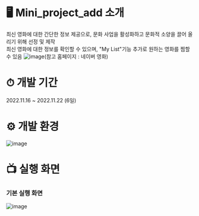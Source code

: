 # 🖥 Mini_project_add 소개
최신 영화에 대한 간단한 정보 제공으로, 문화 사업을 활성화하고 문화적 소양을 끌어 올리기 위해 선정 및 제작  
최신 영화에 대한 정보를 확인할 수 있으며, "My List"기능 추가로 원하는 영화를 찜할 수 있음
![image](https://github.com/helmijin/Mini_project_add/assets/113495471/67d98ac3-a264-4e9a-8fdf-af9ef0f0b0e7)(참고 홈페이지 : 네이버 영화)

# ⏱ 개발 기간
2022.11.16 ~ 2022.11.22 (6일)

# ⚙ 개발 환경 
![image](https://github.com/helmijin/Mini_project_add/assets/113495471/362f5f96-c229-4cf6-8282-c9e704314777)


# 📺 실행 화면
### 기본 실행 화면
![image](https://github.com/helmijin/Mini_project_add/assets/113495471/639aa8b4-aa48-4b28-9e20-c5f624586645)
